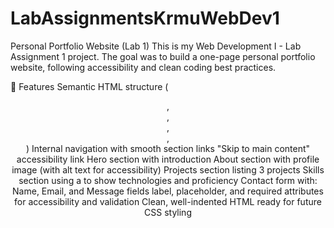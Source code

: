 # LabAssignmentsKrmuWebDev1


Personal Portfolio Website (Lab 1)
This is my Web Development I - Lab Assignment 1 project.
The goal was to build a one-page personal portfolio website, following accessibility and clean coding best practices.

📌 Features
Semantic HTML structure (<header>, <nav>, <main>, <section>, <footer>)
Internal navigation with smooth section links
"Skip to main content" accessibility link
Hero section with introduction
About section with profile image (with alt text for accessibility)
Projects section listing 3 projects
Skills section using a <table> to show technologies and proficiency
Contact form with:
Name, Email, and Message fields
label, placeholder, and required attributes for accessibility and validation
Clean, well-indented HTML ready for future CSS styling
